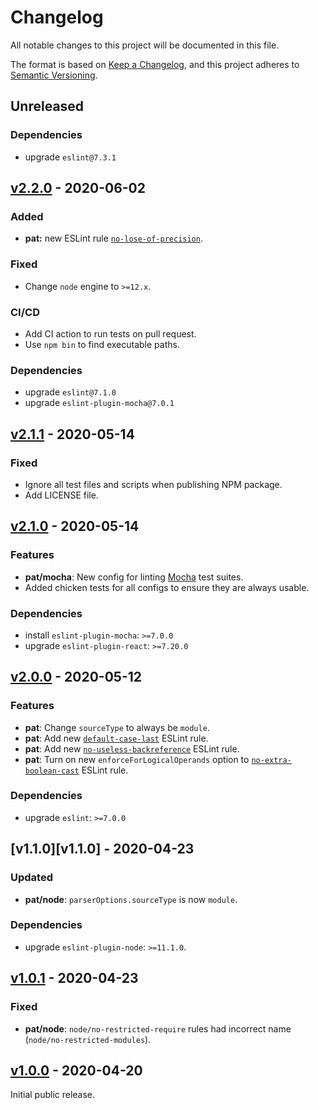 # Changelog

All notable changes to this project will be documented in this file.

The format is based on [Keep a Changelog](https://keepachangelog.com/en/1.0.0/),
and this project adheres to [Semantic Versioning](https://semver.org/spec/v2.0.0.html).

## Unreleased

### Dependencies

- upgrade `eslint@7.3.1`

## [v2.2.0][v2.2.0] - 2020-06-02

### Added

- **pat:** new ESLint rule [`no-lose-of-precision`][no-lose-of-precision].

### Fixed

- Change `node` engine to `>=12.x`.

### CI/CD

- Add CI action to run tests on pull request.
- Use `npm bin` to find executable paths.

### Dependencies

- upgrade `eslint@7.1.0`
- upgrade `eslint-plugin-mocha@7.0.1`

[no-lose-of-precision]: https://eslint.org/docs/rules/no-loss-of-precision

## [v2.1.1][v2.1.1] - 2020-05-14

### Fixed

- Ignore all test files and scripts when publishing NPM package.
- Add LICENSE file.

## [v2.1.0][v2.1.0] - 2020-05-14

### Features

- **pat/mocha**: New config for linting [Mocha][mocha] test suites.
- Added chicken tests for all configs to ensure they are always usable.

### Dependencies

- install `eslint-plugin-mocha`: `>=7.0.0`
- upgrade `eslint-plugin-react`: `>=7.20.0`

[mocha]: https://mochajs.org/

## [v2.0.0][v2.0.0] - 2020-05-12

### Features

- **pat**: Change `sourceType` to always be `module`.
- **pat**: Add new [`default-case-last`][default-case-last] ESLint rule.
- **pat**: Add new [`no-useless-backreference`][no-useless-backreference] ESLint rule.
- **pat**: Turn on new `enforceForLogicalOperands` option to [`no-extra-boolean-cast`][no-extra-boolean-cast] ESLint rule.

[default-case-last]: https://eslint.org/docs/rules/default-case-last
[no-extra-boolean-cast]: https://eslint.org/docs/rules/no-extra-boolean-cast
[no-useless-backreference]: https://eslint.org/docs/rules/no-useless-backreference

### Dependencies

- upgrade `eslint`: `>=7.0.0`

## [v1.1.0][v1.1.0] - 2020-04-23

### Updated

- **pat/node**: `parserOptions.sourceType` is now `module`.

### Dependencies

- upgrade `eslint-plugin-node`: `>=11.1.0`.

## [v1.0.1][v1.0.1] - 2020-04-23

### Fixed

- **pat/node**: `node/no-restricted-require` rules had incorrect name (`node/no-restricted-modules`).

## [v1.0.0][v1.0.0] - 2020-04-20

Initial public release.


[v2.2.0]: https://github.com/patrickrgaffney/eslint-config-pat/releases/tag/v2.2.0
[v2.1.1]: https://github.com/patrickrgaffney/eslint-config-pat/releases/tag/v2.1.1
[v2.1.0]: https://github.com/patrickrgaffney/eslint-config-pat/releases/tag/v2.1.1
[v2.0.0]: https://github.com/patrickrgaffney/eslint-config-pat/releases/tag/v2.0.0
[v1.1.1]: https://github.com/patrickrgaffney/eslint-config-pat/releases/tag/v1.1.1
[v1.0.1]: https://github.com/patrickrgaffney/eslint-config-pat/releases/tag/v1.0.1
[v1.0.0]: https://github.com/patrickrgaffney/eslint-config-pat/releases/tag/v1.0.0